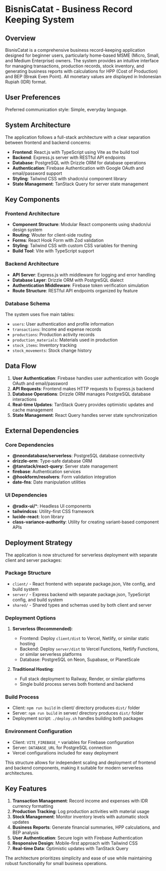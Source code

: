 # BisnisCatat - Business Record Keeping System

## Overview

BisnisCatat is a comprehensive business record-keeping application designed for beginner users, particularly home-based MSME (Micro, Small, and Medium Enterprise) owners. The system provides an intuitive interface for managing transactions, production records, stock inventory, and generating business reports with calculations for HPP (Cost of Production) and BEP (Break Even Point). All monetary values are displayed in Indonesian Rupiah (IDR) format.

## User Preferences

Preferred communication style: Simple, everyday language.

## System Architecture

The application follows a full-stack architecture with a clear separation between frontend and backend concerns:

- **Frontend**: React.js with TypeScript using Vite as the build tool
- **Backend**: Express.js server with RESTful API endpoints
- **Database**: PostgreSQL with Drizzle ORM for database operations
- **Authentication**: Firebase Authentication with Google OAuth and email/password support
- **Styling**: Tailwind CSS with shadcn/ui component library
- **State Management**: TanStack Query for server state management

## Key Components

### Frontend Architecture
- **Component Structure**: Modular React components using shadcn/ui design system
- **Routing**: Wouter for client-side routing
- **Forms**: React Hook Form with Zod validation
- **Styling**: Tailwind CSS with custom CSS variables for theming
- **Build Tool**: Vite with TypeScript support

### Backend Architecture
- **API Server**: Express.js with middleware for logging and error handling
- **Database Layer**: Drizzle ORM with PostgreSQL dialect
- **Authentication Middleware**: Firebase token verification simulation
- **Route Structure**: RESTful API endpoints organized by feature

### Database Schema
The system uses five main tables:
- `users`: User authentication and profile information
- `transactions`: Income and expense records
- `productions`: Production activity records
- `production_materials`: Materials used in production
- `stock_items`: Inventory tracking
- `stock_movements`: Stock change history

## Data Flow

1. **User Authentication**: Firebase handles user authentication with Google OAuth and email/password
2. **API Requests**: Frontend makes HTTP requests to Express.js backend
3. **Database Operations**: Drizzle ORM manages PostgreSQL database interactions
4. **Real-time Updates**: TanStack Query provides optimistic updates and cache management
5. **State Management**: React Query handles server state synchronization

## External Dependencies

### Core Dependencies
- **@neondatabase/serverless**: PostgreSQL database connectivity
- **drizzle-orm**: Type-safe database ORM
- **@tanstack/react-query**: Server state management
- **firebase**: Authentication services
- **@hookform/resolvers**: Form validation integration
- **date-fns**: Date manipulation utilities

### UI Dependencies
- **@radix-ui/***: Headless UI components
- **tailwindcss**: Utility-first CSS framework
- **lucide-react**: Icon library
- **class-variance-authority**: Utility for creating variant-based component APIs

## Deployment Strategy

The application is now structured for serverless deployment with separate client and server packages:

### Package Structure
- `client/` - React frontend with separate package.json, Vite config, and build system
- `server/` - Express backend with separate package.json, TypeScript config, and build system
- `shared/` - Shared types and schemas used by both client and server

### Deployment Options

1. **Serverless (Recommended)**:
   - Frontend: Deploy `client/dist` to Vercel, Netlify, or similar static hosting
   - Backend: Deploy `server/dist` to Vercel Functions, Netlify Functions, or similar serverless platforms
   - Database: PostgreSQL on Neon, Supabase, or PlanetScale

2. **Traditional Hosting**:
   - Full stack deployment to Railway, Render, or similar platforms
   - Single build process serves both frontend and backend

### Build Process
- Client: `npm run build` in client/ directory produces `dist/` folder
- Server: `npm run build` in server/ directory produces `dist/` folder
- Deployment script: `./deploy.sh` handles building both packages

### Environment Configuration
- Client: `VITE_FIREBASE_*` variables for Firebase configuration
- Server: `DATABASE_URL` for PostgreSQL connection
- Vercel configurations included for easy deployment

This structure allows for independent scaling and deployment of frontend and backend components, making it suitable for modern serverless architectures.

## Key Features

1. **Transaction Management**: Record income and expenses with IDR currency formatting
2. **Production Tracking**: Log production activities with material usage
3. **Stock Management**: Monitor inventory levels with automatic stock updates
4. **Business Reports**: Generate financial summaries, HPP calculations, and BEP analysis
5. **User Authentication**: Secure login with Firebase Authentication
6. **Responsive Design**: Mobile-first approach with Tailwind CSS
7. **Real-time Data**: Optimistic updates with TanStack Query

The architecture prioritizes simplicity and ease of use while maintaining robust functionality for small business operations.